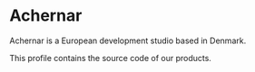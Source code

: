 # Achernar

Achernar is a European development studio based in Denmark.

This profile contains the source code of our products.


